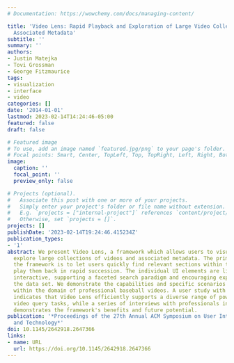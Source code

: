 ```yaml
---
# Documentation: https://wowchemy.com/docs/managing-content/

title: 'Video Lens: Rapid Playback and Exploration of Large Video Collections and
  Associated Metadata'
subtitle: ''
summary: ''
authors:
- Justin Matejka
- Tovi Grossman
- George Fitzmaurice
tags:
- visualization
- interface
- video
categories: []
date: '2014-01-01'
lastmod: 2023-02-14T14:24:46-05:00
featured: false
draft: false

# Featured image
# To use, add an image named `featured.jpg/png` to your page's folder.
# Focal points: Smart, Center, TopLeft, Top, TopRight, Left, Right, BottomLeft, Bottom, BottomRight.
image:
  caption: ''
  focal_point: ''
  preview_only: false

# Projects (optional).
#   Associate this post with one or more of your projects.
#   Simply enter your project's folder or file name without extension.
#   E.g. `projects = ["internal-project"]` references `content/project/deep-learning/index.md`.
#   Otherwise, set `projects = []`.
projects: []
publishDate: '2023-02-14T19:24:46.415234Z'
publication_types:
- '1'
abstract: We present Video Lens, a framework which allows users to visualize and interactively
  explore large collections of videos and associated metadata. The primary goal of
  the framework is to let users quickly find relevant sections within the videos and
  play them back in rapid succession. The individual UI elements are linked and highly
  interactive, supporting a faceted search paradigm and encouraging exploration of
  the data set. We demonstrate the capabilities and specific scenarios of Video Lens
  within the domain of professional baseball videos. A user study with 12 participants
  indicates that Video Lens efficiently supports a diverse range of powerful yet desirable
  video query tasks, while a series of interviews with professionals in the field
  demonstrates the framework's benefits and future potential.
publication: '*Proceedings of the 27th Annual ACM Symposium on User Interface Software
  and Technology*'
doi: 10.1145/2642918.2647366
links:
- name: URL
  url: https://doi.org/10.1145/2642918.2647366
---
```


